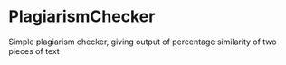 # PlagiarismChecker

Simple plagiarism checker, giving output of percentage similarity of two pieces of text

